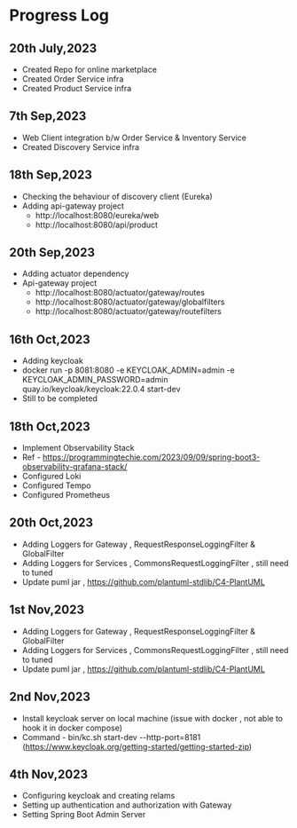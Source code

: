 #  Progress Log

## 20th July,2023 
 - Created Repo for online marketplace 
 - Created Order Service infra 
 - Created Product Service infra 

## 7th Sep,2023
- Web Client integration b/w Order Service & Inventory Service 
- Created Discovery Service infra 

## 18th Sep,2023
- Checking the behaviour of discovery client (Eureka)
- Adding api-gateway project 
  - http://localhost:8080/eureka/web
  - http://localhost:8080/api/product

## 20th Sep,2023
- Adding actuator dependency
- Api-gateway project 
  - http://localhost:8080/actuator/gateway/routes
  - http://localhost:8080/actuator/gateway/globalfilters
  - http://localhost:8080/actuator/gateway/routefilters

## 16th Oct,2023
- Adding keycloak
- docker run -p 8081:8080 -e KEYCLOAK_ADMIN=admin -e KEYCLOAK_ADMIN_PASSWORD=admin quay.io/keycloak/keycloak:22.0.4 start-dev
- Still to be completed

## 18th Oct,2023
- Implement Observability Stack 
- Ref - https://programmingtechie.com/2023/09/09/spring-boot3-observability-grafana-stack/
- Configured Loki 
- Configured Tempo
- Configured Prometheus 

## 20th Oct,2023
- Adding Loggers for Gateway , RequestResponseLoggingFilter & GlobalFilter
- Adding Loggers for Services , CommonsRequestLoggingFilter , still need to tuned
- Update puml jar , https://github.com/plantuml-stdlib/C4-PlantUML

## 1st Nov,2023
- Adding Loggers for Gateway , RequestResponseLoggingFilter & GlobalFilter
- Adding Loggers for Services , CommonsRequestLoggingFilter , still need to tuned
- Update puml jar , https://github.com/plantuml-stdlib/C4-PlantUML

## 2nd Nov,2023
- Install keycloak server on local machine (issue with docker , not able to hook it in docker compose)
- Command - bin/kc.sh start-dev --http-port=8181 (https://www.keycloak.org/getting-started/getting-started-zip)

## 4th Nov,2023
- Configuring keycloak and creating relams
- Setting up authentication and authorization with Gateway
- Setting Spring Boot Admin Server